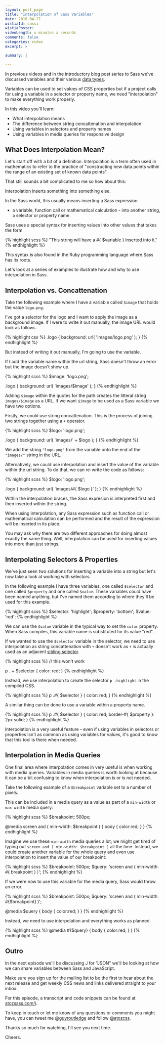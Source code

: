 ```yaml
---
layout: post_page
title: "Interpolation of Sass Variables"
date: 2016-04-27
wistiaId: sassi
wistiaPoster: 
videoLength: x minutes x seconds
comments: false
categories: video
excerpt: >

summary: |

---
```


In previous videos and in the introductory blog post series to Sass
we've discussed variables and their various [data
types](http://www.atozsass.com/d).

Variables can be used to set values of CSS properties but if a project
calls for using a variable in a selector or property name, we need
"interpolation" to make everything work properly. 

In this video you'll learn: 

* What interpolation means
* The difference between string concattenation and interpolation
* Using variables in selectors and property names 
* Using variables in media queries for responsive design



## What Does Interpolation Mean?

Let's start off with a bit of a definition. Interpolation is a term
often used in mathematics to refer to the practice of "constructing new
data points within the range of an existing set of known data points".

That still sounds a bit complicated to me so how about this:

Interpolation inserts something into something else.

In the Sass world, this usually means inserting a Sass expression
- a variable, function call or mathematical calculation - into another
string, a selector or property name.

Sass uses a special syntax for inserting values into other values that
takes the form 

{% highlight scss %}
	"This string will have a #{ $variable } inserted into it."
{% endhighlight %}

This syntax is also found in the Ruby programming language where Sass
has its roots.

Let's look at a series of examples to illustrate how and why to use
interpolation in Sass.



## Interpolation vs. Concattenation

Take the following example where I have a variable called `$image` that
holds the value `logo.png`.

I've got a selector for the logo and I want to apply the image as
a background image. If I were to write it out manually, the image URL
would look as follows. 

{% highlight css %}
.logo {
	background: url( 'images/logo.png' );
}
{% endhighlight %}

But instead of writing it out manually, I'm going to use the variable.

If I add the variable name within the url string, Sass doesn't throw an
error but the image doesn't show up.

{% highlight scss %}
$image: 'logo.png';

.logo {
  background: url( 'images/$image' );
}
{% endhighlight %}

Adding `$image` within the quotes for the path creates the litteral
string `images/$image` as a URL. If we want `$image` to be used as
a Sass variable we have two options.

Firstly, we could use string concattenation. This is the process of
joining two strings together using a `+` operator.

{% highlight scss %}
$logo: 'logo.png';

.logo {
  background: url( 'images/' + $logo );
}
{% endhighlight %}

We add the string `"logo.png"` from the variable onto the end of the
`"images/"` string in the URL.

Alternatively, we could use interpolation and insert the value of the
variable within the url string. To do that, we can re-write the code as
follows:

{% highlight scss %}
$logo: 'logo.png';

.logo {
	background: url( 'images/#{ $logo }' );
}
{% endhighlight %}

Within the interpolation braces, the Sass expresion is interpreted first
and then inserted within the string. 

When using interpolation, any Sass expression such as function call or
mathematical calculation can be performed and the result of the
expression will be inserted in its place.

You may ask why there are two different approaches for doing almost
exactly the same thing. Well, interpolation can be used for inserting
values into more than just strings.




## Interpolating Selectors & Properties

We've just seen two solutions for inserting a variable into a string but
let's now take a look at working with selectors.

In the following example I have three variables, one called `$selector`
and one called `$property` and one called `$value`. These variables
could have been named anything, but I've named them according to where
they'll be used for this example.

{% highlight scss %}
$selector: 'highlight';
$property: 'bottom';
$value:    'red';
{% endhighlight %}

We can use the `$value` variable in the typical way to set the `color`
property. When Sass compiles, this variable name is substituted for its
value "red".

If we wanted to use the `$selector` variable in the selector, we need to
use interpolation as string concattenation with `+` doesn't work as `+`
is actually used as an adjacent [sibling selector](http://www.atozcss.com/g).

{% highlight scss %}
// this won't work

p . + $selector {
	color: red;
}
{% endhighlight %}

Instead, we use interpolation to create the selector `p .highlight` in
the compiled CSS.

{% highlight scss %}
p .#{ $selector } {
	color: red;
}
{% endhighlight %}

A similar thing can be done to use a variable within a property name.

{% highlight scss %}
p .#{ $selector } {
	color: red;
	border-#{ $property }: 2px solid;
}
{% endhighlight %}

Interpolation is a very useful feature - even if using variables in
selectors or properties isn't as common as using variables for values,
it's good to know that this tool is there when needed.




## Interpolation in Media Queries

One final area where interpolation comes in very useful is when working
with media queries. Variables in media queries is worth looking at
because it can be a bit confusing to know when interpolation is or is
not needed.

Take the following example of a `$breakpoint` variable set to a number
of pixels.

This can be included in a media query as a value as part of
a `min-width` or `max-width` media query:

{% highlight scss %}
$breakpoint: 500px;

@media screen and ( min-width: $breakpoint ) {
	body {
		color:red;
	}
}
{% endhighlight %}

Imagine we use these `min-width` media queries a lot; we might get tired
of typing out `screen and ( min-width: $breakpoint )` all the time.
Instead, we could create another variable for the whole query and even
use interpolation to insert the value of our breakpoint:

{% highlight scss %}
$breakpoint: 500px;
$query: 'screen and ( min-width: #{ breakpoint } )';
{% endhighlight %}

If we were now to use this variable for the media query, Sass would
throw an error. 

{% highlight scss %}
$breakpoint: 500px;
$query: 'screen and ( min-width: #{$breakpoint} )'; 

@media $query {
	body {
		color:red;
	}
}
{% endhighlight %}

Instead, we need to use interpolation and everything works as planned.

{% highlight scss %}
@media #{$query} {
	body {
		color:red;
	}
}
{% endhighlight %}



## Outro

In the next episode we'll be discussing J for "JSON" we'll be looking at
how we can share variables between Sass and JavaScript.

Make sure you sign up for the mailing list to be the first to hear about
the next release and get weekly CSS news and links delivered straight to
your inbox.

For this episode, a transcript and code snippets can be found at
[atozsass.com/i](http://www.atozsass.com/i).

To keep in touch or let me know of any questions or comments you might
have, you can tweet me [@guyroutledge](http://www.twitter.com/guyroutledge)
and follow [@atozcss](http://www.twitter.com/atozcss).

Thanks so much for watching, I'll see you next time.

Cheers.

